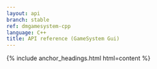 ```yaml
---
layout: api
branch: stable
ref: dmgamesystem-cpp
language: C++
title: API reference (GameSystem Gui)
---
```

{% include anchor_headings.html html=content %}